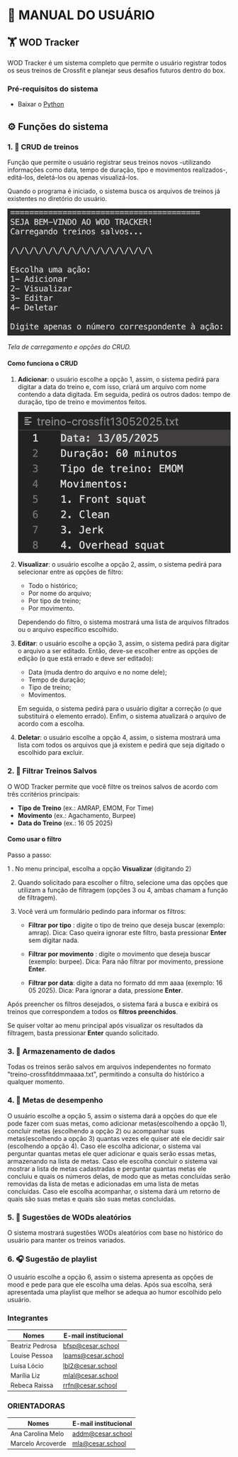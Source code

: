 # 📄 **MANUAL DO USUÁRIO**  

## 🏋️ WOD Tracker

WOD Tracker é um sistema completo que permite o usuário registrar todos os seus treinos de Crossfit e planejar seus desafios futuros dentro do box.

### Pré-requisitos do sistema

- Baixar o [Python](https://www.python.org)

## ⚙️ Funções do sistema

### 1. 📲 CRUD de treinos

Função que permite o usuário registrar seus treinos novos -utilizando informações como data, tempo de duração, tipo e movimentos realizados-, editá-los, deletá-los ou apenas visualizá-los.

Quando o programa é iniciado, o sistema busca os arquivos de treinos já existentes no diretório do usuário.

![Tela inicial](tela_inicial.png)

*Tela de carregamento e opções do CRUD.*

#### Como funciona o CRUD

1. **Adicionar**: o usuário escolhe a opção 1, assim,  o sistema pedirá para digitar a data do treino e, com isso, criará um arquivo com nome contendo a data digitada. Em seguida, pedirá os outros dados: tempo de duração, tipo de treino e movimentos feitos.

    ![alt text](arquivo.jpg)

2. **Visualizar**: o usuário escolhe a opção 2, assim, o sistema pedirá para selecionar entre as opções de filtro:
    - Todo o histórico;
    - Por nome do arquivo;
    - Por tipo de treino;
    - Por movimento.

    Dependendo do filtro, o sistema mostrará uma lista de arquivos filtrados ou o arquivo específico escolhido.

3. **Editar**: o usuário escolhe a opção 3, assim, o sistema pedirá para digitar o arquivo a ser editado. Então, deve-se escolher entre as opções de edição (o que está errado e deve ser editado):
    - Data (muda dentro do arquivo e no nome dele);
    - Tempo de duração;
    - Tipo de treino;
    - Movimentos.

    Em seguida, o sistema pedirá para o usuário digitar a correção (o que substituirá o elemento errado). Enfim, o sistema atualizará o arquivo de acordo com a escolha.

4. **Deletar**: o usuário escolhe a opção 4, assim, o sistema mostrará uma lista com todos os arquivos que já existem e pedirá que seja digitado o escolhido para excluir.

### 2. 🔬 Filtrar Treinos Salvos

O WOD Tracker permite que você filtre os treinos salvos de acordo com três ccritérios principais:
- **Tipo de Treino** (ex.: AMRAP, EMOM, For Time)
- **Movimento** (ex.: Agachamento, Burpee)
- **Data do Treino** (ex.: 16 05 2025)
  
#### Como usar o filtro

Passo a passo:

1 . No menu principal, escolha a opção **Visualizar** (digitando 2)

2. Quando solicitado para escolher o filtro, selecione uma das opções que utilizam a função de filtragem (opções 3 ou 4, ambas chamam a função de filtragem).

3. Você verá um formulário pedindo para informar os filtros:

    - **Filtrar por tipo** : digite o tipo de treino que deseja buscar (exemplo: amrap).
Dica: Caso queira ignorar este filtro, basta pressionar **Enter** sem digitar nada.

    - **Filtrar por movimento** : digite o movimento que deseja buscar (exemplo: burpee).
Dica: Para não filtrar por movimento, pressione **Enter**.

    - **Filtrar por data**: digite a data no formato dd mm aaaa (exemplo: 16 05 2025).
Dica: Para ignorar a data, pressione **Enter**.

Após preencher os filtros desejados, o sistema fará a busca e exibirá os treinos que correspondem a todos os **filtros preenchidos**.

Se quiser voltar ao menu principal após visualizar os resultados da filtragem, basta pressionar **Enter** quando solicitado.

### 3. 📁 Armazenamento de dados

Todas os treinos serão salvos em arquivos independentes no formato "treino-crossfitddmmaaaa.txt", permitindo a consulta do histórico a qualquer momento.

### 4. 🎯 Metas de desempenho

O usuário escolhe a opção 5, assim o sistema dará a opções do que ele pode fazer com suas metas, como adicionar metas(escolhendo a opção 1), concluir metas (escolhendo a opção 2) ou acompanhar suas metas(escolhendo a opção 3) quantas vezes ele quiser até ele decidir sair (escolhendo a opção 4). Caso ele escolha adicionar, o sistema vai perguntar quantas metas ele quer adicionar e quais serão essas metas, armazenando na lista de metas. Caso ele escolha concluir o sistema vai mostrar a lista de metas cadastradas e perguntar quantas metas ele concluiu e quais os números delas, de modo que as metas concluídas serão removidas da lista de metas e adicionadas em uma lista de metas concluidas. Caso ele escolha acompanhar, o sistema dará um retorno de quais são suas metas e quais são suas metas concluidas.

### 5. 🎲 Sugestões de WODs aleatórios

O sistema mostrará sugestões WODs aleatórios com base no histórico do usuário para manter os treinos variados.

### 6. 🎧 Sugestão de playlist

O usuário escolhe a opção 6, assim o sistema apresenta as opções de mood e pede para que ele escolha uma delas. Após sua escolha, será apresentada uma playlist que melhor se adequa ao humor escolhido pelo usuário.

### Integrantes

| Nomes            | E-mail institucional |
| ---------------  | -------------------- |
| Beatriz Pedrosa  | [bfsp@cesar.school](bfsp@cesar.school)    |
| Louise Pessoa    | [lpams@cesar.school](lpams@cesar.school)  |
| Luísa Lócio      | [lbl2@cesar.school](lbl2@cesar.school)    |
| Marília Liz | [mlal@cesar.school](mlal@cesar.school)    |
| Rebeca Raissa    | [rrfn@cesar.school](rrfn@cesar.school)    |

### ORIENTADORAS

| Nomes            | E-mail institucional |
| ---------------  | -------------------- |
| Ana Carolina Melo| [addm@cesar.school](accm4@cesar.school)   |
| Marcelo Arcoverde| [mla@cesar.school](mla@cesar.school)      |
